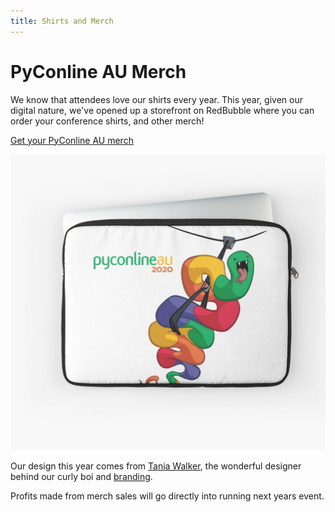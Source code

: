 ```yaml
---
title: Shirts and Merch
---
```


# PyConline AU Merch

We know that attendees love our shirts every year. This year, given our digital nature, we've opened up a storefront on RedBubble where you can order your conference shirts, and other merch!

<p class='center-content'>
    <a href="https://www.redbubble.com/shop/ap/56448585" class="btn btn-center btn-chonk">
        Get your PyConline AU merch
    </a>
</p>

<img src="/assets/merch-sample.png">

Our design this year comes from [Tania Walker](http://taniawalker.com/), the wonderful designer behind our curly boi and [branding](http://taniawalker.com/pyconau/). 

Profits made from merch sales will go directly into running next years event. 
